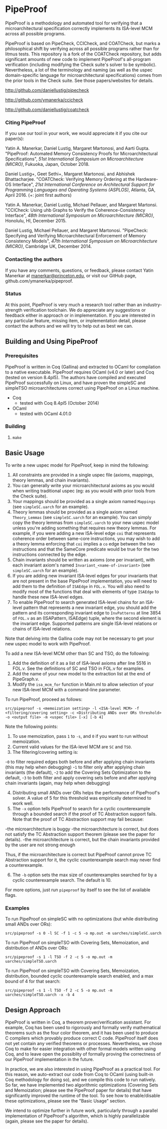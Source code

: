 # PipeProof

PipeProof is a methodology and automated tool for verifying that a microarchitectural
specification correctly implements its ISA-level MCM across all possible programs.

PipeProof is based on PipeCheck, CCICheck, and COATCheck, but marks a philosophical shift
by verifying across all possible programs rather than for litmus tests. This repository
is a fork of the COATCheck repository, but adds significant amounts of new code to implement
PipeProof's all-program verification (including modifying the Check suite's solver to be symbolic).
Nevertheless, a lot of the terminology and naming (as well as the uspec domain-specific language
for microarchitectural specifications) comes from the prior tools in the Check suite.
See those papers/websites for details.

http://github.com/daniellustig/pipecheck

http://github.com/ymanerka/ccicheck

http://github.com/daniellustig/coatcheck

### Citing PipeProof

If you use our tool in your work, we would appreciate it if you cite our paper(s):

Yatin A. Manerkar, Daniel Lustig, Margaret Martonosi, and Aarti Gupta.
  "PipeProof: Automated Memory Consistency Proofs for Microarchitectural Specifications",
  *51st International Symposium on Microarchitecture (MICRO)*,
  Fukuoka, Japan, October 2018.

Daniel Lustig+, Geet Sethi+, Margaret Martonosi, and Abhishek Bhattacharjee.
  "COATCheck: Verifying Memory Ordering at the Hardware-OS Interface",
  *21st International Conference on Architectural Support for Programming
  Languages and Operating Systems (ASPLOS)*, Atlanta, GA, April 2016.
  (+: joint first authors)

Yatin A. Manerkar, Daniel Lustig, Michael Pellauer, and Margaret Martonsi.
  "CCICheck: Using uhb Graphs to Verify the Coherence-Consistency Interface",
  *48th International Symposium on Microarchitecture (MICRO)*,
  Honolulu, HI, December 2015.

Daniel Lustig, Michael Pellauer, and Margaret Martonosi.  "PipeCheck:
  Specifying and Verifying Microarchitectural Enforcement of Memory Consistency
  Models", *47th International Symposium on Microarchitecture (MICRO)*,
  Cambridge UK, December 2014.

### Contacting the authors

If you have any comments, questions, or feedback, please contact Yatin Manerkar
at manerkar@princeton.edu, or visit our GitHub page,
github.com/ymanerka/pipeproof.

### Status

At this point, PipeProof is very much a research tool rather than an industry-strength
verification toolchain.  We do appreciate any suggestions or feedback either
in approach or in implementation.  If you are interested in any particular
feature, missing item, or implementation detail, please contact the authors and
we will try to help out as best we can.

## Building and Using PipeProof

### Prerequisites

PipeProof is written in Coq (Gallina) and extracted to OCaml for compilation to a native
executable. PipeProof requires OCaml (v4.0 or later) and Coq (tested on
version 8.4pl5). The authors have compiled and executed PipeProof
successfully on Linux, and have proven the simpleSC and simpleTSO microarchitectures correct
using PipeProof on a Linux machine.

- Coq
  - tested with Coq 8.4pl5 (October 2014)
- OCaml
  - tested with OCaml 4.01.0

### Building

1. `make`

## Basic Usage

To write a new uspec model for PipeProof, keep in mind the following:

1. All constraints are provided in a single uspec file (axioms, mappings, theory lemmas, and chain invariants).
2. You can generally write your microarchitectural axioms as you would when writing traditional uspec
(eg: as you would with prior tools from the Check suite).
3. Your mappings should be provided as a single axiom named `Mappings` (see `simpleSC.uarch` for an example).
4. Theory lemmas should be provided as a single axiom named `Theory_Lemmas` (see `simpleSC.uarch` for an example).
You can simply copy the theory lemmas from `simpleSC.uarch` to your new uspec model unless you're adding something
that requires new theory lemmas. For example, if you were adding a new ISA-level edge `coi` that represents coherence order
between same-core instructions, you may wish to add a theory lemma enforcing that `coi` implies a `co` edge between the
two instructions and that the SameCore predicate would be true for the two instructions connected by the edge.
5. Chain invariants should be written as axioms (one per invariant), with each invariant axiom's named
`Invariant_<name-of-invariant>` (see `simpleSC.uarch` for an example).
6. If you are adding new invariant ISA-level edges for your invariants that are not present in the base PipeProof implementation,
you will need to add them to the definition of `ISAEdge` in `FOL.v`. You will also need to modify most of the functions that
deal with elements of type `ISAEdge` to handle these new ISA-level edges.
7. To enable PipeProof to search generated ISA-level chains for an ISA-level pattern that represents a new invariant edge,
you should add the pattern and its corresponding invariant edge to `InvPatterns` at line 3854 of `FOL.v` as an (ISAPattern, ISAEdge) tuple,
where the second element is the invariant edge. Supported patterns are single ISA-level relations or chains of ISA-level relations.

Note that delving into the Gallina code may not be necessary to get your new uspec model to work with PipeProof.

To add a new ISA-level MCM other than SC and TSO, do the following:

1. Add the definition of it as a list of ISA-level axioms after line 5516 in FOL.v.
See the definitions of SC and TSO in FOL.v for examples.
2. Add the name of your new model to the extraction list at the end of PipeGraph.v.
3. Modify the `isa_mcm_for` function in Main.ml to allow selection of your new ISA-level MCM
with a command-line parameter.

To run PipeProof, proceed as follows:

`src/pipeproof -s <memoization setting> -l <ISA-level MCM> -f <filtering/covering setting> -c <Distributing ANDs over ORs threshold> -o <output file> -m <uspec file> [-x] [-b 4]`

Note the following points:

1. To use memoization, pass `1` to `-s`, and `0` if you want to run without memoization.
2. Current valid values for the ISA-level MCM are `SC` and `TSO`.
3. The filtering/covering setting is:

-`0` to filter required edges both before and after applying chain invariants (this may help when debugging)
-`1` to filter only after applying chain invariants (the default),
-`2` to add the Covering Sets Optimization to the default,
-`3` to both filter and apply covering sets before and after applying chain invariants (again, may help when debugging)

4. Distributing small ANDs over ORs helps the performance of PipeProof's solver. A value of 5 for this threshold was empirically determined to work well.
5. The `-x` option tells PipeProof to search for a cyclic counterexample through a bounded search if the proof of TC Abstraction support fails. Note that
the proof of TC Abstraction support may fail because:

-the microarchitecture is buggy
-the microarchitecture is correct, but does not satisfy the TC Abstraction support theorem (please see the paper for details).
-the microarchitecture is correct, but the chain invariants provided by the user are not strong enough

Thus, if the microarchitecture is correct but PipeProof cannot prove TC Abstraction support for it, the cyclic counterexample search may
never find a counterexample.

6. The `-b` option sets the max size of counterexamples searched for by a cyclic counterexample search. The default is 10.

For more options, just run `pipeproof` by itself to see the list of available
flags.

### Examples

To run PipeProof on simpleSC with no optimizations (but while distributing small ANDs over ORs):

`src/pipeproof -s 0 -l SC -f 1 -c 5 -o mp.out -m uarches/simpleSC.uarch`

To run PipeProof on simpleTSO with Covering Sets, Memoization, and distribution of ANDs over ORs:

`src/pipeproof -s 1 -l TSO -f 2 -c 5 -o mp.out -m uarches/simpleTSO.uarch`

To run PipeProof on simpleTSO with Covering Sets, Memoization, distribution, bounded cyclic counterexample search enabled, and a max bound of 4 for that search:

`src/pipeproof -s 1 -l TSO -f 2 -c 5 -o mp.out -m uarches/simpleTSO.uarch -x -b 4`

## Design Approach

PipeProof is written in Coq, a theorem prover/verification assistant.  For
example, Coq has been used to rigorously and formally verify mathematical
theorems such as the four color theorem, and it has been used to produce
C compilers which provably produce correct C code.  PipeProof itself does not
yet contain any verified theorems or processes.  Nevertheless, we chose Coq to
make for easier integration with other formal models written using Coq, and to
leave open the possiblity of formally proving the correctness of our PipeProof
implementation in the future.

In practice, we are also interested in using PipeProof as a practical tool.
For this reason, we auto-extract our code from Coq to OCaml (using built-in
Coq methodology for doing so), and we compile this code to run natively.  So
far, we have implemented two algorithmic optimizations (Covering Sets and
Memoization; please see the PipeProof paper for details) that have significantly improved
the runtime of the tool. To see how to enable/disable these optimizations,
please see the "Basic Usage" section.

We intend to optimize further in future work,
particularly through a parallel implementation of PipeProof's algorithm, which is
highly parallelizable (again, please see the paper for details).
